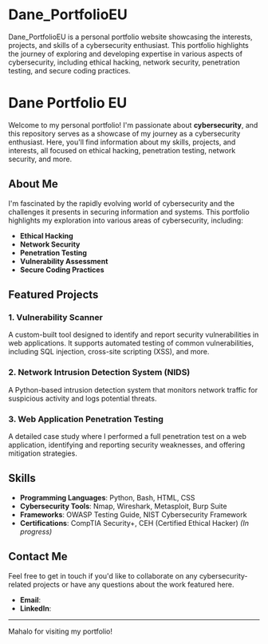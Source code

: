 # Dane_PortfolioEU
Dane_PortfolioEU is a personal portfolio website showcasing the interests, projects, and skills of a cybersecurity enthusiast. This portfolio highlights the journey of exploring and developing expertise in various aspects of cybersecurity, including ethical hacking, network security, penetration testing, and secure coding practices.
# Dane Portfolio EU

Welcome to my personal portfolio! I'm passionate about **cybersecurity**, and this repository serves as a showcase of my journey as a cybersecurity enthusiast. Here, you'll find information about my skills, projects, and interests, all focused on ethical hacking, penetration testing, network security, and more.

## About Me

I'm fascinated by the rapidly evolving world of cybersecurity and the challenges it presents in securing information and systems. This portfolio highlights my exploration into various areas of cybersecurity, including:

- **Ethical Hacking**
- **Network Security**
- **Penetration Testing**
- **Vulnerability Assessment**
- **Secure Coding Practices**

## Featured Projects

### 1. **Vulnerability Scanner**
A custom-built tool designed to identify and report security vulnerabilities in web applications. It supports automated testing of common vulnerabilities, including SQL injection, cross-site scripting (XSS), and more.

### 2. **Network Intrusion Detection System (NIDS)**
A Python-based intrusion detection system that monitors network traffic for suspicious activity and logs potential threats.

### 3. **Web Application Penetration Testing**
A detailed case study where I performed a full penetration test on a web application, identifying and reporting security weaknesses, and offering mitigation strategies.

## Skills

- **Programming Languages**: Python, Bash, HTML, CSS
- **Cybersecurity Tools**: Nmap, Wireshark, Metasploit, Burp Suite
- **Frameworks**: OWASP Testing Guide, NIST Cybersecurity Framework
- **Certifications**: CompTIA Security+, CEH (Certified Ethical Hacker) _(In progress)_

## Contact Me

Feel free to get in touch if you'd like to collaborate on any cybersecurity-related projects or have any questions about the work featured here.

- **Email**: 
- **LinkedIn**:

---

Mahalo for visiting my portfolio!
